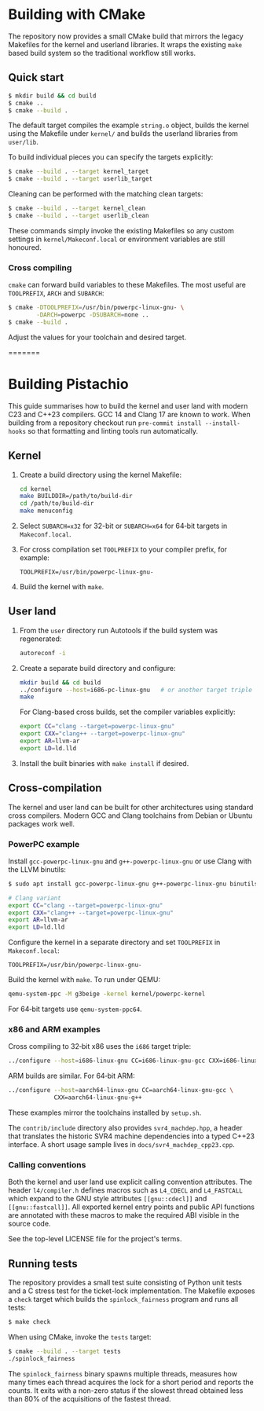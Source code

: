 # Building with CMake

The repository now provides a small CMake build that mirrors the legacy
Makefiles for the kernel and userland libraries.  It wraps the existing
`make` based build system so the traditional workflow still works.

## Quick start

```bash
$ mkdir build && cd build
$ cmake ..
$ cmake --build .
```

The default target compiles the example `string.o` object, builds the
 kernel using the Makefile under `kernel/` and builds the userland
 libraries from `user/lib`.

To build individual pieces you can specify the targets explicitly:

```bash
$ cmake --build . --target kernel_target
$ cmake --build . --target userlib_target
```

Cleaning can be performed with the matching clean targets:

```bash
$ cmake --build . --target kernel_clean
$ cmake --build . --target userlib_clean
```

These commands simply invoke the existing Makefiles so any custom
settings in `kernel/Makeconf.local` or environment variables are still
honoured.

### Cross compiling

`cmake` can forward build variables to these Makefiles.  The most
useful are `TOOLPREFIX`, `ARCH` and `SUBARCH`:

```bash
$ cmake -DTOOLPREFIX=/usr/bin/powerpc-linux-gnu- \
        -DARCH=powerpc -DSUBARCH=none ..
$ cmake --build .
```

Adjust the values for your toolchain and desired target.

=======
# Building Pistachio

This guide summarises how to build the kernel and user land with modern
C23 and C++23 compilers.  GCC 14 and Clang 17 are known to work.  When
building from a repository checkout run `pre-commit install --install-hooks`
so that formatting and linting tools run automatically.

## Kernel

1. Create a build directory using the kernel Makefile:

   ```sh
   cd kernel
   make BUILDDIR=/path/to/build-dir
   cd /path/to/build-dir
   make menuconfig
   ```

2. Select `SUBARCH=x32` for 32-bit or `SUBARCH=x64` for 64‑bit targets in
   `Makeconf.local`.

3. For cross compilation set `TOOLPREFIX` to your compiler prefix, for
   example:

   ```make
   TOOLPREFIX=/usr/bin/powerpc-linux-gnu-
   ```

4. Build the kernel with `make`.

## User land

1. From the `user` directory run Autotools if the build system was
   regenerated:

   ```sh
   autoreconf -i
   ```

2. Create a separate build directory and configure:

   ```sh
   mkdir build && cd build
   ../configure --host=i686-pc-linux-gnu   # or another target triple
   make
   ```

   For Clang-based cross builds, set the compiler variables explicitly:

   ```sh
   export CC="clang --target=powerpc-linux-gnu"
   export CXX="clang++ --target=powerpc-linux-gnu"
   export AR=llvm-ar
   export LD=ld.lld
   ```

3. Install the built binaries with `make install` if desired.

## Cross-compilation

The kernel and user land can be built for other architectures using
standard cross compilers.  Modern GCC and Clang toolchains from Debian or
Ubuntu packages work well.

### PowerPC example

Install `gcc-powerpc-linux-gnu` and `g++-powerpc-linux-gnu` or use Clang
with the LLVM binutils:

```sh
$ sudo apt install gcc-powerpc-linux-gnu g++-powerpc-linux-gnu binutils-powerpc-linux-gnu

# Clang variant
export CC="clang --target=powerpc-linux-gnu"
export CXX="clang++ --target=powerpc-linux-gnu"
export AR=llvm-ar
export LD=ld.lld
```

Configure the kernel in a separate directory and set `TOOLPREFIX` in
`Makeconf.local`:

```make
TOOLPREFIX=/usr/bin/powerpc-linux-gnu-
```

Build the kernel with `make`.  To run under QEMU:

```sh
qemu-system-ppc -M g3beige -kernel kernel/powerpc-kernel
```

For 64‑bit targets use `qemu-system-ppc64`.

### x86 and ARM examples

Cross compiling to 32‑bit x86 uses the `i686` target triple:

```sh
../configure --host=i686-linux-gnu CC=i686-linux-gnu-gcc CXX=i686-linux-gnu-g++
```

ARM builds are similar.  For 64‑bit ARM:

```sh
../configure --host=aarch64-linux-gnu CC=aarch64-linux-gnu-gcc \
             CXX=aarch64-linux-gnu-g++
```

These examples mirror the toolchains installed by `setup.sh`.

The `contrib/include` directory also provides `svr4_machdep.hpp`, a
header that translates the historic SVR4 machine dependencies into a
typed C++23 interface.  A short usage sample lives in
`docs/svr4_machdep_cpp23.cpp`.

### Calling conventions

Both the kernel and user land use explicit calling convention attributes.
The header `l4/compiler.h` defines macros such as `L4_CDECL` and
`L4_FASTCALL` which expand to the GNU style attributes `[[gnu::cdecl]]` and
`[[gnu::fastcall]]`.  All exported kernel entry points and public API
functions are annotated with these macros to make the required ABI
visible in the source code.

See the top-level LICENSE file for the project's terms.

## Running tests

The repository provides a small test suite consisting of Python unit tests and
a C stress test for the ticket-lock implementation.  The Makefile exposes a
`check` target which builds the `spinlock_fairness` program and runs all tests:

```bash
$ make check
```

When using CMake, invoke the `tests` target:

```bash
$ cmake --build . --target tests
./spinlock_fairness
```

The `spinlock_fairness` binary spawns multiple threads, measures how many times
each thread acquires the lock for a short period and reports the counts.  It
exits with a non-zero status if the slowest thread obtained less than 80% of the
acquisitions of the fastest thread.
